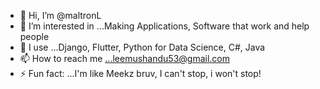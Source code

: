 - 👋 Hi, I’m @maltronL
- 👀 I’m interested in ...Making Applications, Software that work and help people
- 🌱 I use ...Django, Flutter, Python for Data Science, C#, Java
- 📫 How to reach me ...leemushandu53@gmail.com 
- ⚡ Fun fact: ...I'm like Meekz bruv, I can't stop, i won't stop!
